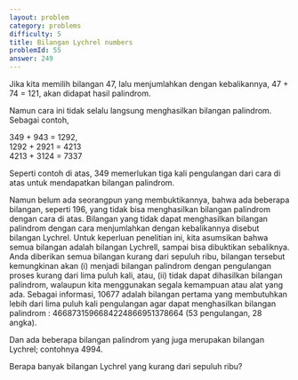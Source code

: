 ```yaml
---
layout: problem
category: problems
difficulty: 5
title: Bilangan Lychrel numbers
problemId: 55
answer: 249
---
```

Jika kita memilih bilangan 47, lalu menjumlahkan dengan kebalikannya, 47 + 74 = 121, akan didapat hasil palindrom.

Namun cara ini tidak selalu langsung menghasilkan bilangan palindrom. Sebagai contoh,

349 + 943 = 1292,  
 1292 + 2921 = 4213  
 4213 + 3124 = 7337

Seperti contoh di atas, 349 memerlukan tiga kali pengulangan dari cara di atas untuk mendapatkan bilangan palindrom.

Namun belum ada seorangpun yang membuktikannya, bahwa ada beberapa bilangan, seperti 196, yang tidak bisa menghasilkan bilangan palindrom dengan cara di atas. Bilangan yang tidak dapat menghasilkan bilangan palindrom dengan cara menjumlahkan dengan kebalikannya disebut bilangan Lychrel. Untuk keperluan penelitian ini, kita asumsikan bahwa semua bilangan adalah bilangan Lychrell, sampai bisa dibuktikan sebaliknya. Anda diberikan semua bilangan kurang dari sepuluh ribu, bilangan tersebut kemungkinan akan (i) menjadi bilangan palindrom dengan pengulangan proses kurang dari lima puluh kali, atau, (ii) tidak dapat dihasilkan bilangan palindrom, walaupun kita menggunakan segala kemampuan atau alat yang ada. Sebagai informasi, 10677 adalah bilangan pertama yang membutuhkan lebih dari lima puluh kali pengulangan agar dapat menghasilkan bilangan palindrom : 4668731596684224866951378664 (53 pengulangan, 28 angka).

Dan ada beberapa bilangan palindrom yang juga merupakan bilangan Lychrel; contohnya 4994.

Berapa banyak bilangan Lychrel yang kurang dari sepuluh ribu?
